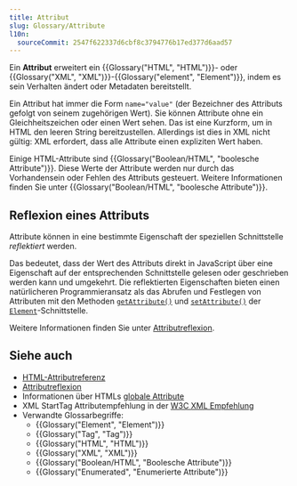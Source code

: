 ```yaml
---
title: Attribut
slug: Glossary/Attribute
l10n:
  sourceCommit: 2547f622337d6cbf8c3794776b17ed377d6aad57
---
```


Ein **Attribut** erweitert ein {{Glossary("HTML", "HTML")}}- oder {{Glossary("XML", "XML")}}-{{Glossary("element", "Element")}}, indem es sein Verhalten ändert oder Metadaten bereitstellt.

Ein Attribut hat immer die Form `name="value"` (der Bezeichner des Attributs gefolgt von seinem zugehörigen Wert). Sie können Attribute ohne ein Gleichheitszeichen oder einen Wert sehen. Das ist eine Kurzform, um in HTML den leeren String bereitzustellen. Allerdings ist dies in XML nicht gültig: XML erfordert, dass alle Attribute einen expliziten Wert haben.

Einige HTML-Attribute sind {{Glossary("Boolean/HTML", "boolesche Attribute")}}. Diese Werte der Attribute werden nur durch das Vorhandensein oder Fehlen des Attributs gesteuert. Weitere Informationen finden Sie unter {{Glossary("Boolean/HTML", "boolesche Attribute")}}.

## Reflexion eines Attributs

Attribute können in eine bestimmte Eigenschaft der speziellen Schnittstelle _reflektiert_ werden.

Das bedeutet, dass der Wert des Attributs direkt in JavaScript über eine Eigenschaft auf der entsprechenden Schnittstelle gelesen oder geschrieben werden kann und umgekehrt. Die reflektierten Eigenschaften bieten einen natürlicheren Programmieransatz als das Abrufen und Festlegen von Attributen mit den Methoden [`getAttribute()`](/de/docs/Web/API/Element/getAttribute) und [`setAttribute()`](/de/docs/Web/API/Element/setAttribute) der [`Element`](/de/docs/Web/API/Element)-Schnittstelle.

Weitere Informationen finden Sie unter [Attributreflexion](/de/docs/Web/API/Document_Object_Model/Reflected_attributes).

## Siehe auch

- [HTML-Attributreferenz](/de/docs/Web/HTML/Reference/Attributes)
- [Attributreflexion](/de/docs/Web/API/Document_Object_Model/Reflected_attributes)
- Informationen über HTMLs [globale Attribute](/de/docs/Web/HTML/Reference/Global_attributes)
- XML StartTag Attributempfehlung in der [W3C XML Empfehlung](https://www.w3.org/TR/xml/#sec-starttags)
- Verwandte Glossarbegriffe:
  - {{Glossary("Element", "Element")}}
  - {{Glossary("Tag", "Tag")}}
  - {{Glossary("HTML", "HTML")}}
  - {{Glossary("XML", "XML")}}
  - {{Glossary("Boolean/HTML", "Boolesche Attribute")}}
  - {{Glossary("Enumerated", "Enumerierte Attribute")}}

